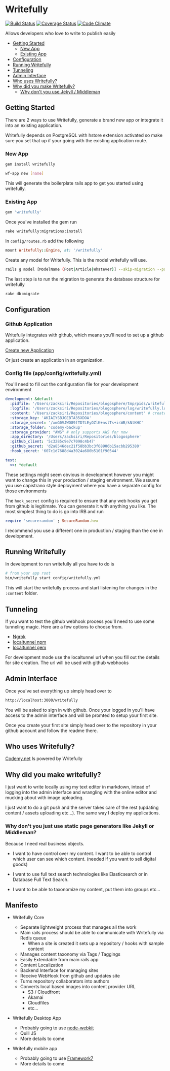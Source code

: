 # Writefully

[![Build Status](https://travis-ci.org/zacksiri/writefully.svg?branch=master)](https://travis-ci.org/zacksiri/writefully) [![Coverage Status](https://coveralls.io/repos/zacksiri/writefully/badge.png?branch=master)](https://coveralls.io/r/codemy/writefully?branch=master) [![Code Climate](https://codeclimate.com/github/zacksiri/writefully.png)](https://codeclimate.com/github/codemy/writefully)

Allows developers who love to write to publish easily

+ [Getting Started](#getting-started)
    + [New App](#new-app)
    + [Existing App](#existing-app)
+ [Configuration](#configuration)
+ [Running Writefully](#running-writefully)
+ [Tunneling](#tunneling)
+ [Admin Interface](#admin-interface)
+ [Who uses Writefully?](#who-uses-writefully)
+ [Why did you make Writefully?](#why-did-you-make-writefully)
    + [Why don't you use Jekyll / Middleman](#why-dont-you-just-use-static-page-generators-like-jekyll-or-middleman)

## Getting Started

There are 2 ways to use Writefully, generate a brand new app or integrate it into an existing application.

Writefully depends on PostgreSQL with hstore extension activated so make sure you set that up if your going with the existing application route.

### New App

```bash
gem install writefully

wf-app new [name]
```

This will generate the boilerplate rails app to get you started using writefully.

### Existing App

```bash
gem 'writefully'
```

Once you've installed the gem run 

```bash
rake writefully:migrations:install
```

In `config/routes.rb` add the following

```ruby
mount Writefully::Engine, at: '/writefully'
```

Create any model for Writefully. This is the model writefully will use.

```bash
rails g model [ModelName (Post|Article|Whatever)] --skip-migration --parent=writefully/post
```

The last step is to run the migration to generate the database structure for writefully

```bash
rake db:migrate
```

## Configuration

### Github Application

Writefully integrates with github, which means you'll need to set up a github application.

[Create new Application](https://github.com/settings/applications/new)

Or just create an application in an organization.

### Config file (app/config/writefully.yml)

You'll need to fill out the configuration file for your development environment

```yaml
development: &default
  :pidfile: '/Users/zacksiri/Repositories/blogosphere/tmp/pids/writefully.pid'
  :logfile: '/Users/zacksiri/Repositories/blogosphere/log/writefully.log'
  :content: '/Users/zacksiri/Repositories/blogosphere/content' # create a content folder for development
  :storage_key: 'AKIAIYSBJGEBTA35XDOA'
  :storage_secret: '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'
  :storage_folder: 'codemy-backup'
  :storage_provider: "AWS" # only supports AWS for now
  :app_directory: '/Users/zacksiri/Repositories/blogosphere'
  :github_client: '5c3285c9e7c7098c4b47'
  :github_secret: 'd2a8546dec21f58bb3bc3f68906b15acbb295380'
  :hook_secret: '607c1d7688d4a3024a680b5101f90544' 

test:
  <<: *default
```

These settings might seem obvious in development however you might want to change this in your production / staging environment. We assume you use capistrano style deployment where you have a separate config for those environments

The `hook_secret` config is required to ensure that any web hooks you get from github is legitimate. You can generate it with anything you like. The most simplest thing to do is go into IRB and run

```ruby
require 'securerandom' ; SecureRandom.hex
```

I recommend you use a different one in production / staging than the one in development.

## Running Writefully

In development to run writefully all you have to do is 

```bash
# from your app root
bin/writefully start config/writefully.yml
```

This will start the writefully process and start listening for changes in the `:content` folder.

## Tunneling

If you want to test the github webhook process you'll need to use some  tunneling magic. Here are a few options to choose from.

+ [Ngrok](https://ngrok.com/)
+ [localtunnel npm](http://localtunnel.me/)
+ [localtunnel gem](http://progrium.com/localtunnel/)

For development mode use the localtunnel url when you fill out the details for site creation. The url will be used with github webhooks

## Admin Interface

Once you've set everything up simply head over to

```bash
http://localhost:3000/writefully
```

You will be asked to sign in with github. Once your logged in you'll have access to the admin interface and will be promted to setup your first site.

Once you create your first site simply head over to the repository in your github account and follow the readme there.

## Who uses Writefully?

[Codemy.net](http://codemy.net) Is powered by Writefully

## Why did you make writefully?

I just want to write locally using my text editor in markdown, intead of logging into the admin interface and wrangling with the online editor and mucking about with image uploading.

I just want to do a git push and the server takes care of the rest (updating content / assets uploading etc...). The same way I deploy my applications.

### Why don't you just use static page generators like Jekyll or Middleman?

Because I need real business objects. 

+ I want to have control over my content. I want to be able to control which user can see which content. (needed if you want to sell digital goods)

+ I want to use full text search technologies like Elasticsearch or in Database Full Text Search. 

+ I want to be able to taxonomize my content, put them into groups etc...


## Manifesto

+ Writefully Core
  + Separate lightweight process that manages all the work
  + Main rails process should be able to communicate with Writefully via Redis queue
    + When a site is created it sets up a repository / hooks with sample content
  + Manages content taxonomy via Tags / Taggings
  + Easily Extendable from main rails app
  + Content Localization
  + Backend Interface for managing sites
  + Receive WebHook from github and updates site
  + Turns repository collaborators into authors
  + Converts local based images into content provider URL
    + S3 / Cloudfront
    + Akamai
    + Cloudfiles
    + etc...

+ Writefully Desktop App
  + Probably going to use [node-webkit](https://github.com/rogerwang/node-webkit)
  + Quill JS
  + More details to come

+ Writefully mobile app
  + Probably going to use [Framework7](http://www.idangero.us/framework7/)
  + More details to come
